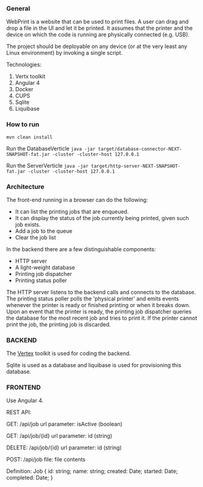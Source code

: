### General ###
WebPrint is a website that can be used to print files. A user can drag and drop a file in the UI and let it be printed. It assumes that the printer and the device on which the code is running are physically connected (e.g. USB).

The project should be deployable on any device (or at the very least any Linux environment) by invoking a single script.

Technologies:
1. Vertx toolkit
2. Angular 4
3. Docker
4. CUPS
5. Sqlite
6. Liquibase

### How to run ###
`mvn clean install`

Run the DatabaseVerticle
`java -jar target/database-connector-NEXT-SNAPSHOT-fat.jar -cluster -cluster-host 127.0.0.1`

Run the ServerVerticle
`java -jar target/http-server-NEXT-SNAPSHOT-fat.jar -cluster -cluster-host 127.0.0.1`

### Architecture ###
The front-end running in a browser can do the following:

- It can list the printing jobs that are enqueued.
- It can display the status of the job currently being printed, given such job exists.
- Add a job to the queue
- Clear the job list

In the backend there are a few distinguishable components:

- HTTP server
- A light-weight database
- Printing job dispatcher
- Printing status poller

The HTTP server listens to the backend calls and connects to the database. The printing status poller polls the 'physical printer' and emits events whenever the printer is ready or finished printing or when it breaks down. Upon an event that the printer is ready, the printing job dispatcher queries the database for the most recent job and tries to print it. If the printer cannot print the job, the printing job is discarded.

### BACKEND ###
The [Vertex](http://vertx.io/) toolkit is used for coding the backend.

Sqlite is used as a database and liquibase is used for provisioning this database.

### FRONTEND ###
Use Angular 4.

REST API:

GET: /api/job
url parameter: isActive (boolean)

GET: /api/job/{id}
url parameter: id (string)

DELETE: /api/job/{id}
url parameter: id (string)

POST: /api/job
file: file contents

Definition:
Job {
  id: string;
  name: string;
  created: Date;
  started: Date;
  completed: Date;
}
